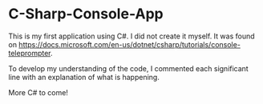 # C-Sharp-Console-App

This is my first application using C#. I did not create it myself. It was found on https://docs.microsoft.com/en-us/dotnet/csharp/tutorials/console-teleprompter. 

To develop my understanding of the code, I commented each significant line with an explanation of what is happening.

More C# to come!
